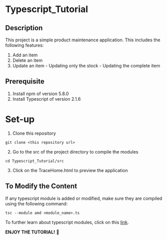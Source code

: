 # Typescript_Tutorial

## Description

This project is a simple product maintenance application. This includes the following features:
   1. Add an item
   2. Delete an item
   3.  Update an item 
      - Updating only the stock
      - Updating the complete item
      
## Prerequisite

 1. Install npm of version 5.8.0
 2. Install Typescript of version 2.1.6

# Set-up

1. Clone this repository 
```
git clone <this repository url>
```
2. Go to the src of the project directory to compile the modules
```
cd Typescript_Tutorial/src
```
3. Click on the TraceHome.html to preview the application

## To Modify the Content

If any typescript module is added or modified, make sure they are compiled using the following command:
```
tsc --module amd <module_name>.ts
```
To further learn about typescript modules, click on this [link](https://www.tutorialsteacher.com/typescript/compile-module-in-typescript).


**ENJOY THE TUTORIAL!** :partying_face: